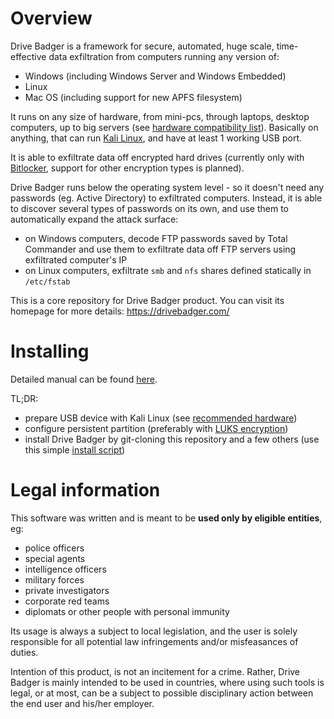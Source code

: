 # Overview

Drive Badger is a framework for secure, automated, huge scale, time-effective data exfiltration from computers running any version of:

- Windows (including Windows Server and Windows Embedded)
- Linux
- Mac OS (including support for new APFS filesystem)

It runs on any size of hardware, from mini-pcs, through laptops, desktop computers, up to big servers (see [hardware compatibility list](https://github.com/drivebadger/drivebadger/wiki/Hardware-compatibility-list)). Basically on anything, that can run [Kali Linux](https://github.com/drivebadger/drivebadger/wiki/Kali-Linux), and have at least 1 working USB port.

It is able to exfiltrate data off encrypted hard drives (currently only with [Bitlocker](https://github.com/drivebadger/drivebadger/wiki/Bitlocker-support), support for other encryption types is planned).

Drive Badger runs below the operating system level - so it doesn't need any passwords (eg. Active Directory) to exfiltrated computers. Instead, it is able to discover several types of passwords on its own,
and use them to automatically expand the attack surface:

- on Windows computers, decode FTP passwords saved by Total Commander and use them to exfiltrate data off FTP servers using exfiltrated computer's IP
- on Linux computers, exfiltrate `smb` and `nfs` shares defined statically in `/etc/fstab`

This is a core repository for Drive Badger product. You can visit its homepage for more details: https://drivebadger.com/


# Installing

Detailed manual can be found [here](https://github.com/drivebadger/drivebadger/wiki/Installing).

TL;DR:

- prepare USB device with Kali Linux (see [recommended hardware](https://github.com/drivebadger/drivebadger/wiki/Recommended-hardware))
- configure persistent partition (preferably with [LUKS encryption](https://github.com/drivebadger/drivebadger/wiki/LUKS-performance))
- install Drive Badger by git-cloning this repository and a few others (use this simple [install script](https://github.com/drivebadger/drivebadger/wiki/Install-script))


# Legal information

This software was written and is meant to be **used only by eligible entities**, eg:

- police officers
- special agents
- intelligence officers
- military forces
- private investigators
- corporate red teams
- diplomats or other people with personal immunity

Its usage is always a subject to local legislation, and the user is solely responsible for all potential law infringements
and/or misfeasances of duties.

Intention of this product, is not an incitement for a crime. Rather, Drive Badger is mainly intended to be used in countries, where
using such tools is legal, or at most, can be a subject to possible disciplinary action between the end user and his/her employer.
